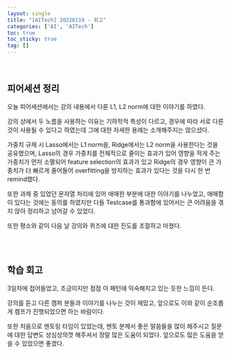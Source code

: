 ```yaml
---
layout: single
title: "[AITech] 20220119 - 회고"
categories: ['AI', 'AITech']
toc: true
toc_sticky: true
tag: []
---
```




<br>

## 피어세션 정리

오늘 피어세션에서는 강의 내용에서 다룬 L1, L2 norm에 대한 이야기를 하였다. 

강의 상에서 두 노름을 사용하는 이유는 기하학적 특성이 다르고, 경우에 따라 서로 다른 것이 사용될 수 있다고 하였는데 그에 대한 자세한 용례는 소개해주지는 않으셨다. 

가중치 규제 시 Lasso에서는 L1 norm을, Ridge에서는 L2 norm을 사용한다는 것을 공유했으며, Lasso의 경우 가중치를 전체적으로 줄이는 효과가 있어 영향을 적게 주는 가중치가 먼저 소멸되어 feature selection의 효과가 있고 Ridge의 경우 영향이 큰 가중치가 더 빠르게 줄어들어 overfitting을 방지하는 효과가 있다는 것을 다시 한 번 remind했다. 

또한 과제 중 있었던 문자열 처리에 있어 애매한 부분에 대한 이야기를 나누었고, 애매함이 있다는 것에는 동의를 하였지만 다들 Testcase를 통과함에 있어서는 큰 어려움을 겪지 않아 정리하고 넘어갈 수 있었다. 

또한 평소와 같이 다음 날 강의와 퀴즈에 대한 진도를 조절하고 마쳤다. 

<br>

<br>

## 학습 회고

3일차에 접어들었고, 조금이지만 점점 이 패턴에 익숙해지고 있는 듯한 느낌이 든다. 

강의를 듣고 다른 캠퍼 분들과 이야기를 나누는 것이 재밌고, 앞으로도 이와 같이 순조롭게 캠프가 진행되었으면 하는 바람이다. 

또한 처음으로 멘토링 타임이 있었는데, 멘토 분께서 좋은 말씀들을 많이 해주시고 질문에 대한 답변도 성심성의껏 해주셔서 정말 많은 도움이 되었다. 앞으로도 많은 도움을 얻을 수 있었으면 좋겠다. 
